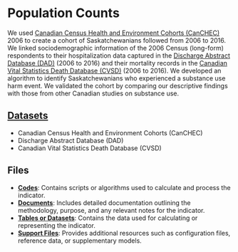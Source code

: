 # Population Counts


We used [Canadian Census Health and Environment Cohorts (CanCHEC)](https://github.com/csdul/pre_beta_datasets/blob/main/README.md) 2006 to create a cohort of Saskatchewanians followed from 2006 to 2016. We linked
sociodemographic information of the 2006 Census (long-form) respondents to their hospitalization data captured in the 
[Discharge Abstract Database (DAD)](https://github.com/csdul/pre_beta_datasets/blob/main/README.md) (2006 to 2016) and their mortality records in the [Canadian Vital Statistics Death Database (CVSD)]((https://github.com/csdul/pre_beta_datasets/blob/main/README.md)) (2006 to
2016). We developed an algorithm to identify Saskatchewanians who experienced a substance use harm event. We validated the cohort by comparing our
descriptive findings with those from other Canadian studies on substance use.

## [Datasets](https://github.com/csdul/pre_beta_datasets)

- Canadian Census Health and Environment Cohorts (CanCHEC)
- Discharge Abstract Database (DAD)
- Canadian Vital Statistics Death Database (CVSD)

## Files

- [**Codes**](https://github.com/csdul/pre_beta_hub_individual/tree/main/substance_use/codes): Contains scripts or algorithms used to calculate and process the indicator.
- [**Documents**](https://drive.google.com/drive/folders/1DCPG9IyNNFLXegbh6hBhE90eaDQVswkj): Includes detailed documentation outlining the methodology, purpose, and any relevant notes for the indicator.
- [**Tables or Datasets**](https://drive.google.com/drive/folders/1RiHXA9Or-pVwXOVPjU90PsKyAK1wl8gc): Contains the data used for calculating or representing the indicator.
- [**Support Files**](https://drive.google.com/drive/folders/1XxqYgDLJJqMj9Qs0-LXys9AaoUX5pO4C): Provides additional resources such as configuration files, reference data, or 
  supplementary models.


